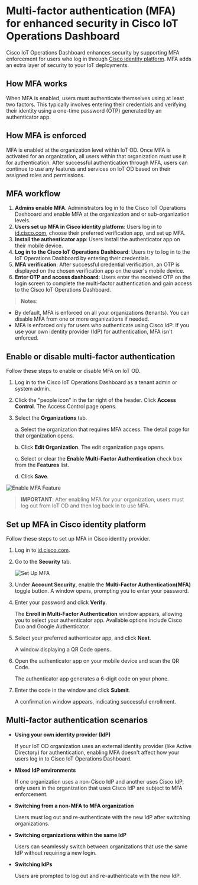 # Multi-factor authentication (MFA) for enhanced security in Cisco IoT Operations Dashboard

Cisco IoT Operations Dashboard enhances security by supporting MFA enforcement for users who log in through [Cisco identity platform](https://id.cisco.com/). MFA adds an extra layer of security to your IoT deployments.

## How MFA works

When MFA is enabled, users must authenticate themselves using at least two factors. This typically involves entering their credentials and verifying their identity using a one-time password (OTP) generated by an authenticator app.

## How MFA is enforced

MFA is enabled at the organization level within IoT OD. Once MFA is activated for an organization, all users within that organization must use it for authentication. After successful authentication through MFA, users can continue to use any features and services on IoT OD based on their assigned roles and permissions.

## MFA workflow

1. **Admins enable MFA**. Administrators log in to the Cisco IoT Operations Dashboard and enable MFA at the organization and or sub-organization levels.
2. **Users set up MFA in Cisco identity platform**: Users log in to [id.cisco.com](https://id.cisco.com), choose their preferred verification app, and set up MFA.
3. **Install the authenticator app**: Users install the authenticator app on their mobile device.
4. **Log in to the Cisco IoT Operations Dashboard**: Users try to log in to the IoT Operations Dashboard by entering their credentials.
5. **MFA verification**: After successful credential verification, an OTP is displayed on the chosen verification app on the user's mobile device.
6. **Enter OTP and access dashboard**: Users enter the received OTP on the login screen to complete the multi-factor authentication and gain access to the Cisco IoT Operations Dashboard.

>**Notes**: 
- By default, MFA is enforced on all your organizations (tenants). You can disable MFA from one or more organizations if needed.
- MFA is enforced only for users who authenticate using Cisco IdP. If you use your own identity provider (IdP) for authentication, MFA isn't enforced.

## Enable or disable multi-factor authentication

Follow these steps to enable or disable MFA on IoT OD.

   1. Log in to the Cisco IoT Operations Dashboard as a tenant admin or system admin.
   2. Click the "people icon"  in the far right of the header. Click **Access Control**. The Access Control page opens. 
   3. Select the **Organizations** tab.

      a. Select the organization that requires MFA access. The detail page for that organization opens.

      b. Click **Edit Organization**. The edit organization page opens.

      c. Select or clear the **Enable Multi-Factor Authentication** check box from the **Features** list. 

      d. Click **Save**.


![Enable MFA Feature](/graphics/edge_device/MFA-Tenant-Admin.png)
   
>**IMPORTANT**: After enabling MFA for your organization, users must log out from IoT OD and then log back in to use MFA. 

## Set up MFA in Cisco identity platform

Follow these steps to set up MFA in Cisco identity provider.

1. Log in to [id.cisco.com](id.cisco.com).
2. Go to the **Security** tab.

   ![Set Up MFA](/graphics/edge_device/MFA-CCI.png)

3. Under **Account Security**, enable the **Multi-Factor Authentication(MFA)** toggle button.
   A window opens, prompting you to enter your password.
4. Enter your password and click **Verify**.
   
   The **Enroll in Multi-Factor Authentication** window appears, allowing you to select your authenticator app. Available options include Cisco Duo and Google Authenticator.

5. Select your preferred authenticator app, and click **Next**.

   A window displaying a QR Code opens.

6. Open the authenticator app on your mobile device and scan the QR Code.

   The authenticator app generates a 6-digit code on your phone.

7. Enter the code in the window and click **Submit**.

   A confirmation window appears, indicating successful enrollment.


## Multi-factor authentication scenarios

* **Using your own identity provider (IdP)**

    If your IoT OD organization uses an external identity provider (like Active Directory) for authentication, 
    enabling MFA doesn't affect how your users log in to Cisco IoT Operations Dashboard.

* **Mixed IdP environments**

    If one organization uses a non-Cisco IdP and another uses Cisco IdP, 
    only users in the organization that uses Cisco IdP are subject to MFA enforcement.

* **Switching from a non-MFA to MFA organization** 

    Users must log out and re-authenticate with the new IdP 
    after switching organizations.

* **Switching organizations within the same IdP** 

    Users can seamlessly switch between organizations that use the same IdP 
    without requiring a new login.

* **Switching IdPs** 

    Users are prompted to log out and re-authenticate with the new IdP.
